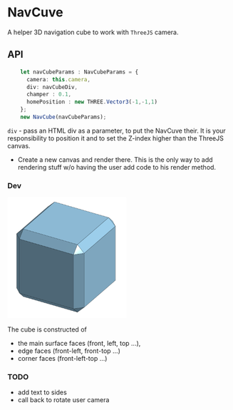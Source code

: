 # NavCuve

A helper 3D navigation cube to work with `ThreeJS` camera.

## API

```ts
    let navCubeParams : NavCubeParams = {
      camera: this.camera,
      div: navCubeDiv,
      champer : 0.1,
      homePosition : new THREE.Vector3(-1,-1,1)
    };
    new NavCube(navCubeParams);
```

`div` - pass an HTML div as a parameter, to put the NavCuve their. It is your responsibility to position it and to set the Z-index higher than the ThreeJS canvas.

- Create a new canvas and render there. This is the only way to add rendering stuff w/o having the user add code to his render method.





### Dev

<img src="./images/navcube.PNG" alt="image" style="zoom:33%;" />

The cube is constructed of

* the main surface faces (front, left, top ...), 
* edge faces (front-left, front-top ...)
* corner faces (front-left-top ...)

### TODO
* add text to sides
* call back to rotate user camera
